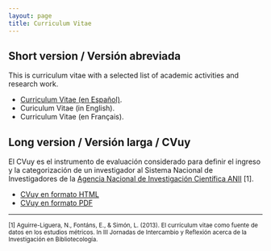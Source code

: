 ```yaml
---
layout: page
title: Curriculum Vitae
---
```



## Short version / Versión abreviada

This is curriculum vitae with a selected list of academic activities and
research work.

- [Curriculum Vitae (en Español)](assets/cv/cv_es.pdf).
- Curiculum Vitae (in English).
- Curriculum Vitae (en Français).

## Long version / Versión larga / CVuy

El CVuy es el instrumento de evaluación considerado para definir el ingreso y la
categorización de un investigador al Sistema Nacional de Investigadores de la
[Agencia Nacional de Investigación Científica ANII](http://www.anii.org.uy/) [1].

- [CVuy en formato HTML](https://buscadores.anii.org.uy/buscador_cvuy/exportador/ExportarHtml?hash=042758c6e6562aae1027c3257ac419eb)
- [CVuy en formato PDF](https://buscadores.anii.org.uy/buscador_cvuy/exportador/ExportarPdf?hash=042758c6e6562aae1027c3257ac419eb)

---

<p><small>
[1] Aguirre-Liguera, N., Fontáns, E., & Simón, L. (2013). El currículum vitae como
fuente de datos en los estudios métricos.
In III Jornadas de Intercambio y Reflexión acerca de la Investigación en Bibliotecología.
</small></p>
